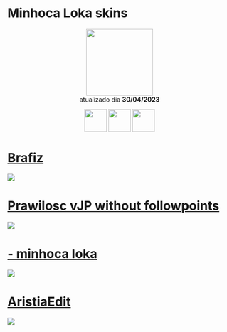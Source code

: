 # Minhoca Loka skins

<p align="center">
   <a href="https://osu.ppy.sh/users/10651184">
    <img src="https://a.ppy.sh/10651184"
         width="150"
         height="150">
   </a>
<br>
  atualizado dia
  <b> 30/04/2023 </b>
</p>
   <p align="center">
   <a href="https://twitter.com/minhocaloka_">
  <img src="https://i.imgur.com/PUQ5uWf.png" 
       width="50" 
       height="50"></a>
     <a href="https://www.twitch.tv/minhocalokaosu">
  <img src="https://i.imgur.com/HM030lk.png" 
       width="50" 
       height="50"></a>
  <a href="https://www.youtube.com/channel/UCJTkTnR7Su5ZDd3wKFEdwtw">
  <img src="https://i.imgur.com/YWbDUUy.png" 
       width="50" 
       height="50"></a>
<br>
   </p>
 
# [Brafiz](https://github.com/Yumiih/Skins/raw/main/players/minhocaloka/Brafiz.osk)
 [![](https://osu.ppy.sh/ss/18584613/a17f)](https://github.com/Yumiih/Skins/raw/main/players/minhocaloka/Brafiz.osk)
   
# [Prawilosc vJP without followpoints](https://github.com/Yumiih/Skins/raw/main/players/minhocaloka/Prawilosc_vJP_without_followpoints.osk)
[![](https://osu.ppy.sh/ss/18574376/cb12)](https://github.com/Yumiih/Skins/raw/main/players/minhocaloka/Prawilosc_vJP_without_followpoints.osk)

# [- minhoca loka](https://github.com/Yumiih/Skins/blob/main/players/minhocaloka/-_minhoca_loka.osk)
[![](https://osu.ppy.sh/ss/18574364/8009)](https://github.com/Yumiih/Skins/blob/main/players/minhocaloka/-_minhoca_loka.osk)

# [AristiaEdit](https://github.com/Yumiih/Skins/raw/main/players/minhocaloka/-_AristiaEdittrail_laranja.osk)
[![](https://osu.ppy.sh/ss/18574338/fd0a)](https://github.com/Yumiih/Skins/raw/main/players/minhocaloka/-_AristiaEdittrail_laranja.osk)
